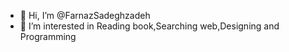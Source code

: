 - 👋 Hi, I’m @FarnazSadeghzadeh
- 👀 I’m interested in Reading book,Searching web,Designing and Programming



<!---
FarnazSadeghzadeh/FarnazSadeghzadeh is a ✨ special ✨ repository because its `README.md` (this file) appears on your GitHub profile.
You can click the Preview link to take a look at your changes.
--->
